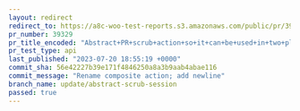 ```yaml
---
layout: redirect
redirect_to: https://a8c-woo-test-reports.s3.amazonaws.com/public/pr/39329/api/index.html
pr_number: 39329
pr_title_encoded: "Abstract+PR+scrub+action+so+it+can+be+used+in+two+places"
pr_test_type: api
last_published: "2023-07-20 18:55:19 +0000"
commit_sha: 56e42227b39e171f4846250a8a3b9aab4abae116
commit_message: "Rename composite action; add newline"
branch_name: update/abstract-scrub-session
passed: true
---
```

